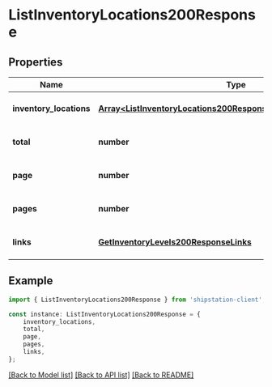 # ListInventoryLocations200Response


## Properties

Name | Type | Description | Notes
------------ | ------------- | ------------- | -------------
**inventory_locations** | [**Array&lt;ListInventoryLocations200ResponseInventoryLocationsInner&gt;**](ListInventoryLocations200ResponseInventoryLocationsInner.md) |  | [optional] [default to undefined]
**total** | **number** |  | [optional] [default to undefined]
**page** | **number** |  | [optional] [default to undefined]
**pages** | **number** |  | [optional] [default to undefined]
**links** | [**GetInventoryLevels200ResponseLinks**](GetInventoryLevels200ResponseLinks.md) |  | [optional] [default to undefined]

## Example

```typescript
import { ListInventoryLocations200Response } from 'shipstation-client';

const instance: ListInventoryLocations200Response = {
    inventory_locations,
    total,
    page,
    pages,
    links,
};
```

[[Back to Model list]](../README.md#documentation-for-models) [[Back to API list]](../README.md#documentation-for-api-endpoints) [[Back to README]](../README.md)

